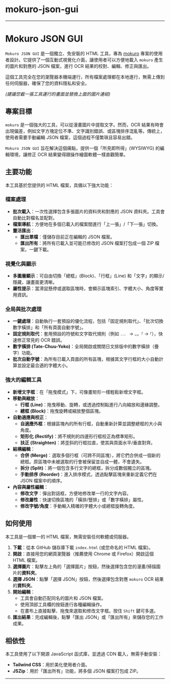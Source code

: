 # mokuro-json-gui
-----

# Mokuro JSON GUI

`Mokuro JSON GUI` 是一個獨立、免安裝的 HTML 工具，專為 [mokuro](https://github.com/kha-white/mokuro) 專案的使用者設計。它提供了一個互動式視覺化介面，讓使用者可以方便地載入 `mokuro` 產生的圖片和對應的 JSON 檔案，進行 OCR 結果的校對、編輯、修正與匯出。

這個工具完全在您的瀏覽器本機端運行，所有檔案處理都在本地進行，無需上傳到任何伺服器，確保了您的資料隱私和安全。

  
*(建議您截一張工具運行的畫面並替換上面的圖片連結)*

## 專案目標

`mokuro` 是一個強大的工具，可以從漫畫圖片中提取文字。然而，OCR 結果有時會出現偏差，例如文字方塊定位不準、文字識別錯誤、或區塊排序混亂等。傳統上，使用者需要手動編輯 JSON 檔案，這個過程不僅繁瑣且容易出錯。

`Mokuro JSON GUI` 旨在解決這個痛點，提供一個「所見即所得」(WYSIWYG) 的編輯環境，讓修正 OCR 結果變得跟操作繪圖軟體一樣直觀簡單。

## 主要功能

本工具基於您提供的 HTML 檔案，具備以下強大功能：

### 檔案處理

  * **批次載入**：一次性選擇包含多張圖片的資料夾和對應的 JSON 資料夾。工具會自動比對檔名並配對。
  * **檔案導航**：方便地在多個已載入的檔案間進行「上一張」/「下一張」切換。
  * **靈活匯出**：
      * **匯出單檔**：僅儲存目前正在編輯的 JSON 檔案。
      * **匯出所有**：將所有已載入並可能已修改的 JSON 檔案打包成一個 ZIP 檔案，一鍵下載。

### 視覺化與顯示

  * **多圖層顯示**：可自由切換「總框」(Block)、「行框」(Line) 和「文字」的顯示/隱藏，讓畫面更清晰。
  * **屬性提示**：當滑鼠懸停或選取區塊時，會顯示區塊索引、字體大小、角度等實用資訊。

### 全局與批次處理

  * **一鍵處理**：自動執行一套預設的優化流程，包括「固定規則取代」、「批次切換數字橫排」和「所有頁面自動字號」。
  * **固定規則取代**：套用預設的符號和文字取代規則（例如 `．．．` -\> `…`，`「` -\> `｢`），快速修正常見的 OCR 錯誤。
  * **數字橫排 (Tate-Chuu-Yoko)**：全局開啟或關閉日文排版中的數字橫排（疊字）功能。
  * **批次自動字號**：為所有已載入頁面的所有區塊，根據其文字行框的大小自動計算並設定最合適的字體大小。

### 強大的編輯工具

  * **新增文字框**：在「拖曳模式」下，可像畫矩形一樣輕鬆新增文字框。
  * **移動與縮放**：
      * **行框 (Line)**：拖曳移動、旋轉，或透過控制點進行八向縮放和邊緣調整。
      * **總框 (Block)**：拖曳旋轉或縮放整個區塊。
  * **自動適應與校正**：
      * **自適應外框**：根據區塊內的所有行框，自動重新計算並調整總框的大小與角度。
      * **矩形化 (Rectify)**：將不規則的四邊形行框校正為標準矩形。
      * **扶正 (Straighten)**：將歪斜的行框拉直，使其與頁面水平/垂直對齊。
  * **結構編輯**：
      * **合併 (Merge)**：選取多個行框（可跨不同區塊），將它們合併成一個新的總框。原區塊中未被選取的行會被保留並自成一體，不會遺失。
      * **拆分 (Split)**：將一個包含多行文字的總框，拆分成數個獨立的區塊。
      * **手動排序 (Reorder)**：進入排序模式，透過點擊區塊來重新定義它們在 JSON 檔案中的順序。
  * **內容與屬性編輯**：
      * **修改文字**：彈出對話框，方便地修改單一行的文字內容。
      * **修改屬性**：快速切換區塊的「橫排/豎排」或「數字橫排」屬性。
      * **修改字號/角度**：手動輸入精確的字體大小或總框旋轉角度。

## 如何使用

本工具是一個單一的 HTML 檔案，無需安裝任何軟體或伺服器。

1.  **下載**：從本 GitHub 儲存庫下載 `index.html` (或您命名的 HTML 檔案)。
2.  **開啟**：直接用您的網頁瀏覽器（推薦使用 Chrome 或 Firefox）開啟這個 HTML 檔案。
3.  **選擇圖片**：點擊左上角的「選擇圖片」按鈕，然後選擇包含您的漫畫/掃描圖片的**資料夾**。
4.  **選擇 JSON**：點擊「選擇 JSON」按鈕，然後選擇包含對應 `mokuro` OCR 結果的**資料夾**。
5.  **開始編輯**：
      * 工具會自動匹配同名的圖片和 JSON 檔案。
      * 使用頂部工具欄的按鈕進行各種編輯操作。
      * 在畫布上直接點擊、拖曳來選取和修改文字框。按住 `Shift` 鍵可多選。
6.  **匯出結果**：完成編輯後，點擊「匯出 JSON」或「匯出所有」來儲存您的工作成果。

## 相依性

本工具使用了以下開源 JavaScript 函式庫，並透過 CDN 載入，無需手動安裝：

  * **Tailwind CSS**：用於美化使用者介面。
  * **JSZip**：用於「匯出所有」功能，將多個 JSON 檔案打包成 ZIP。

-----
